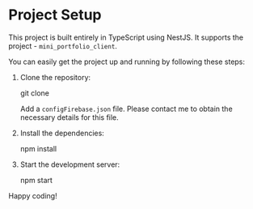 # Project Setup

This project is built entirely in TypeScript using NestJS. It supports the project - `mini_portfolio_client`.

You can easily get the project up and running by following these steps:

1. Clone the repository:
   
    git clone <repository-url>

    Add a `configFirebase.json` file. Please contact me to obtain the necessary details for this file.

2. Install the dependencies:
    
    npm install

3. Start the development server:

   npm start


Happy coding!
